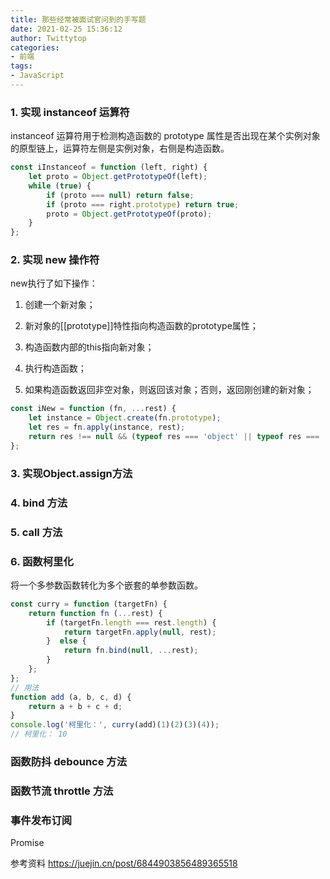 ```yaml
---
title: 那些经常被面试官问到的手写题
date: 2021-02-25 15:36:12
author: Twittytop
categories:
- 前端
tags:
- JavaScript
---
```


### 1. 实现 instanceof 运算符

instanceof 运算符用于检测构造函数的 prototype 属性是否出现在某个实例对象的原型链上，运算符左侧是实例对象，右侧是构造函数。

```javascript
const iInstanceof = function (left, right) {
	let proto = Object.getPrototypeOf(left);
 	while (true) {
        if (proto === null) return false;
        if (proto === right.prototype) return true;
        proto = Object.getPrototypeOf(proto);
    }
};
```



### 2. 实现 new 操作符

new执行了如下操作：

1. 创建一个新对象；

2. 新对象的[[prototype]]特性指向构造函数的prototype属性；

3. 构造函数内部的this指向新对象；

4. 执行构造函数；

5. 如果构造函数返回非空对象，则返回该对象；否则，返回刚创建的新对象；

   

```javascript
const iNew = function (fn, ...rest) {
	let instance = Object.create(fn.prototype);
    let res = fn.apply(instance, rest);
    return res !== null && (typeof res === 'object' || typeof res === 'function') ? res : instance;
};
```



### 3. 实现Object.assign方法

### 4. bind 方法

### 5. call 方法

### 6. 函数柯里化

将一个多参数函数转化为多个嵌套的单参数函数。

```javascript
const curry = function (targetFn) {
	return function fn (...rest) {
    	if (targetFn.length === rest.length) {
            return targetFn.apply(null, rest);
        }  else {
            return fn.bind(null, ...rest);
        }
    };
};
// 用法
function add (a, b, c, d) {
    return a + b + c + d;
}
console.log('柯里化：', curry(add)(1)(2)(3)(4)); 
// 柯里化： 10
```

### 函数防抖 debounce 方法

### 函数节流 throttle 方法

### 事件发布订阅

Promise



参考资料 https://juejin.cn/post/6844903856489365518

